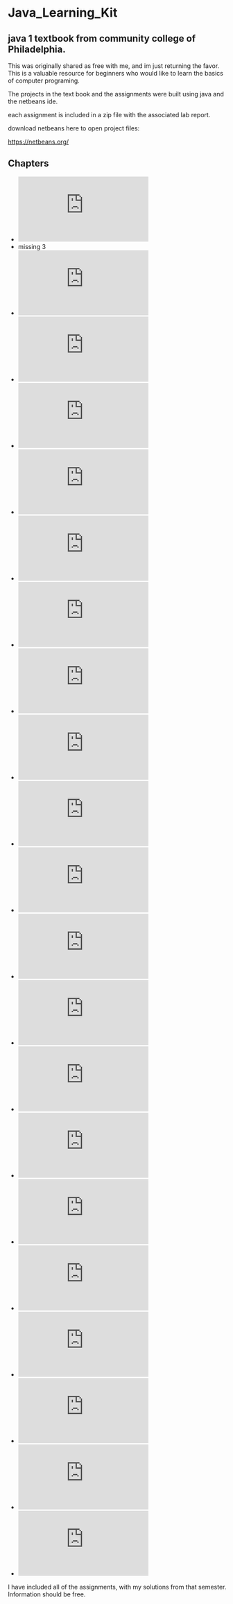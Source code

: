 # Java_Learning_Kit
## java 1 textbook from community college of Philadelphia.

This was originally shared as free with me, and im just returning the favor. 
This is a valuable resource for beginners who would like to learn
the basics of computer programing.

The projects in the text book and the assignments were built using java and the netbeans ide.

each assignment is included in a zip file with the associated lab report.

download netbeans here to open project files:


https://netbeans.org/

## Chapters

- ![Chapter 1](https://github.com/Agent215/Java_Learning_Kit/blob/master/CSCI%20111%20java%20textbook/Java%20Learning%20Kit%20Chapter%201%20.pdf)
- missing 3
- ![Chapter 2](https://github.com/Agent215/Java_Learning_Kit/blob/master/CSCI%20111%20java%20textbook/JLK%20Chapter%202%20Reading%20Writing%20and%20Arithmetic-1.pdf)
- ![Chapter 4](https://github.com/Agent215/Java_Learning_Kit/blob/master/CSCI%20111%20java%20textbook/JLK%20Chapter%204%20Repetition.pdf)
- ![Chapter 5](https://github.com/Agent215/Java_Learning_Kit/blob/master/CSCI%20111%20java%20textbook/JLK%20Chapter%205%20Methods%20and%20Modularity.pdf)
- ![Chapter 6](https://github.com/Agent215/Java_Learning_Kit/blob/master/CSCI%20111%20java%20textbook/JLK%20Chapter%206%20Arrays%20%20and%20Data%20Files.pdf)
- ![Chapter 7](https://github.com/Agent215/Java_Learning_Kit/blob/master/CSCI%20111%20java%20textbook/JLK%20%20Chapter%207%20Graphical%20User%20Interfaces%20(1).pdf)
- ![Chapter 8](https://github.com/Agent215/Java_Learning_Kit/blob/master/CSCI%20111%20java%20textbook/JLK%20Chapter%208%20Object%20Oriented%20Software%20Concepts%20(1).pdf)
- ![Chapter 9](https://github.com/Agent215/Java_Learning_Kit/blob/master/CSCI%20111%20java%20textbook/Java%20Text%20Chapter-09.pdf)
- ![Chapter 10](https://github.com/Agent215/Java_Learning_Kit/blob/master/CSCI%20111%20java%20textbook/Java%20Chapter%2010%20Event-Driven%20Software%20(first%20draft).pdf)
- ![Chapter 11](https://github.com/Agent215/Java_Learning_Kit/blob/master/CSCI%20111%20java%20textbook/Java%20Chapter%2011%20Graphics%20(first%20draft).pdf)
- ![Chapter 12](https://github.com/Agent215/Java_Learning_Kit/blob/master/CSCI%20111%20java%20textbook/Java%20Chapter%2012%20Exceptions%20(first%20draft).pdf)
- ![Chapter 13](https://github.com/Agent215/Java_Learning_Kit/blob/master/CSCI%20111%20java%20textbook/Java%20Chapter%2013%20Software%20Testing%20(first%20draft).pdf)
- ![Chapter 14](https://github.com/Agent215/Java_Learning_Kit/blob/master/CSCI%20111%20java%20textbook/Java%20Chapter%2014%20Java%20Software%20Deployment%20(first%20draft).pdf)
- ![Chapter 15](https://github.com/Agent215/Java_Learning_Kit/blob/master/CSCI%20111%20java%20textbook/Java%20Text%20Chapter-15%20(3).pdf)
- ![Chapter 16](https://github.com/Agent215/Java_Learning_Kit/blob/master/CSCI%20111%20java%20textbook/Java%20Chapter%2016%20Recursion%20(first%20draft)%20.pdf)
- ![Chapter 17](https://github.com/Agent215/Java_Learning_Kit/blob/master/CSCI%20111%20java%20textbook/Java%20Chapter%2017%20Using%20External%20APIs%20(first%20draft)%20.pdf)
- ![Chapter 18](https://github.com/Agent215/Java_Learning_Kit/blob/master/CSCI%20111%20java%20textbook/Java%20Chapter%2018%20Data%20Files%20and%20Directories%20(first%20draft).pdf)
- ![Chapter 19](https://github.com/Agent215/Java_Learning_Kit/blob/master/CSCI%20111%20java%20textbook/Java%20Chapter%2019%20Iterative%20Sorting%20Techniques%20(first%20draft).pdf)
- ![Chapter 20](https://github.com/Agent215/Java_Learning_Kit/blob/master/CSCI%20111%20java%20textbook/Java%20Chapter%2020%20Recursive%20Sorting%20and%20Algorithmic%20Complexity%20(first%20draft).pdf)
- ![Chapter 21](https://github.com/Agent215/Java_Learning_Kit/blob/master/CSCI%20111%20java%20textbook/Java%20Chapter%2021%20%E2%80%93%20Java%20Database%20Connectivity%20(first%20draft).pdf)
- ![Chapter 22](https://github.com/Agent215/Java_Learning_Kit/blob/master/CSCI%20111%20java%20textbook/Java%20Chapter%2022%20Parallel%20Computing%20(first%20draft).pdf)




I have included all of the assignments, with my solutions from that semester. 
Information should be free.
